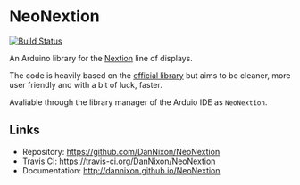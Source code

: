 # NeoNextion

[![Build Status](https://travis-ci.org/DanNixon/NeoNextion.svg?branch=master)](https://travis-ci.org/DanNixon/NeoNextion)

An Arduino library for the
[Nextion](http://wiki.iteadstudio.com/Nextion_HMI_Solution) line of displays.

The code is heavily based on the [official
library](https://github.com/itead/ITEADLIB_Arduino_Nextion) but aims to be
cleaner, more user friendly and with a bit of luck, faster.

Avaliable through the library manager of the Arduio IDE as `NeoNextion`.

## Links

- Repository: https://github.com/DanNixon/NeoNextion
- Travis CI: https://travis-ci.org/DanNixon/NeoNextion
- Documentation: http://dannixon.github.io/NeoNextion
